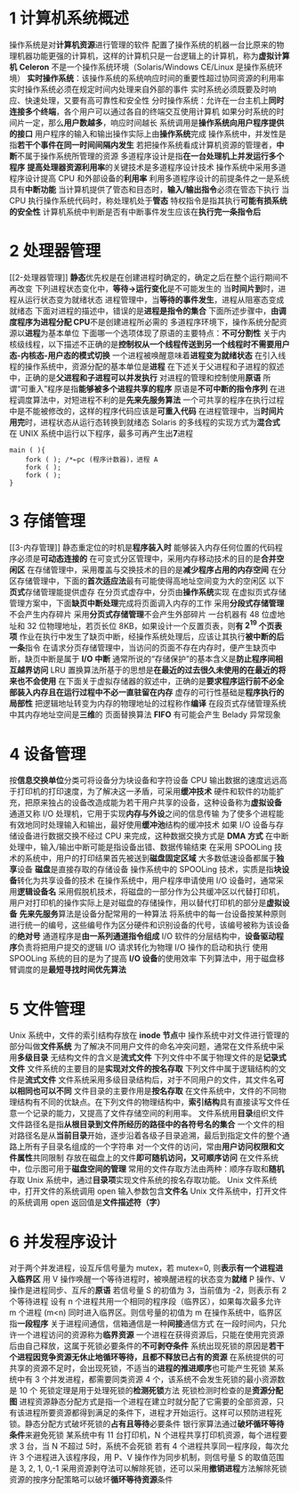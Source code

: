 # 1 计算机系统概述
操作系统是对**计算机资源**进行管理的软件
配置了操作系统的机器一台比原来的物理机器功能更强的计算机，这样的计算机只是一台逻辑上的计算机，称为**虚拟计算机**
**Celeron** 不是一个操作系统环境（Solaris/Windows CE/Linux 是操作系统环境）
**实时操作系统**：该操作系统的系统响应时间的重要性超过协同资源的利用率
实时操作系统必须在规定时间内处理来自外部的事件
实时系统必须既要及时响应、快速处理，又要有高可靠性和安全性
分时操作系统：允许在一台主机上**同时连接多个终端**，各个用户可以通过各自的终端交互使用计算机
如果分时系统的时间片一定，那么**用户数越多**，响应时间越长
系统调用是**操作系统向用户程序提供的接口**
用户程序的输入和输出操作实际上由**操作系统**完成
操作系统中，并发性是指**若干个事件在同一时间间隔内发生**
若把操作系统看成计算机资源的管理者，**中断**不属于操作系统所管理的资源
多道程序设计是指**在一台处理机上并发运行多个程序**
**提高处理器资源利用率**的关键技术是多道程序设计技术
操作系统中采用多道程序设计提高 CPU 和外部设备的**利用率**
利用多道程序设计的前提条件之一是系统具有**中断功能**
当计算机提供了管态和目态时，**输入/输出指令**必须在管态下执行
当 CPU 执行操作系统代码时，称处理机处于**管态**
特权指令是指其执行**可能有损系统的安全性**
计算机系统中判断是否有中断事件发生应该在**执行完一条指令后**

# 2 处理器管理
[[2-处理器管理]]
**静态**优先权是在创建进程时确定的，确定之后在整个运行期间不再改变
下列进程状态变化中，**等待->运行变化**是不可能发生的
当**时间片到**时，进程从运行状态变为就绪状态
进程管理中，当**等待的事件发生**，进程从阻塞态变成就绪态
下面对进程的描述中，错误的是**进程是指令的集合**
下面所述步骤中，**由调度程序为进程分配 CPU**不是创建进程所必需的
多道程序环境下，操作系统分配资源以**进程**为基本单位
下面哪一个选项体现了原语的主要特点：**不可分割性**
关于内核级线程，以下描述不正确的是**控制权从一个线程传送到另一个线程时不需要用户态-内核态-用户态的模式切换**
一个进程被唤醒意味着**进程变为就绪状态**
在引入线程的操作系统中，资源分配的基本单位是**进程**
在下述关于父进程和子进程的叙述中，正确的是**父进程和子进程可以并发执行**
对进程的管理和控制使用**原语**
所谓“可重入”程序是指**能够被多个进程共享的程序**
原语是**不可中断的指令序列**
在进程调度算法中，对短进程不利的是**先来先服务算法**
一个可共享的程序在执行过程中是不能被修改的，这样的程序代码应该是**可重入代码**
在进程管理中，当**时间片用完**时，进程状态从运行态转换到就绪态
Solaris 的多线程的实现方式为**混合式**
在 UNIX 系统中运行以下程序，最多可再产生出**7**进程
```
main ( ){
	fork ( ); /*←pc (程序计数器)，进程 A  
	fork ( );  
	fork ( ); 
}
```

# 3 存储管理
[[3-内存管理]]
静态重定位的时机是**程序装入时**
能够装入内存任何位置的代码程序必须是**可动态连接的**
在可变式分区管理中，采用内存移动技术的目的是**合并空闲区**
在存储管理中，采用覆盖与交换技术的目的是**减少程序占用的内存空间**
在分区存储管理中，下面的**首次适应法**最有可能使得高地址空间变为大的空闲区
以下**页式**存储管理能提供虚存
在分页式虚存中，分页由**操作系统**实现
在虚拟页式存储管理方案中，下面**缺页中断处理**完成将页面调入内存的工作
采用**分段式存储管理**不会产生内存碎片
采用**分页式存储管理**不会产生外部碎片
一台机器有 48 位虚地址和 32 位物理地址，若页长位 8KB，如果设计一个反置页表，则**有 $2^{19}$ 个页表项**
作业在执行中发生了缺页中断，经操作系统处理后，应该让其执行**被中断的后一条**指令
在请求分页存储管理中，当访问的页面不存在内存时，便产生缺页中断，缺页中断是属于 **I/O 中断**
通常所说的“存储保护”的基本含义是**防止程序间相互越界访问**
LRU 置换算法所基于的思想是**在最近的过去很久未使用的在最近的将来也不会使用**
在下面关于虚拟存储器的叙述中，正确的是**要求程序运行前不必全部装入内存且在运行过程中不必一直驻留在内存**
虚存的可行性基础是**程序执行的局部性**
把逻辑地址转变为内存的物理地址的过程称作**编译**
在段页式存储管理系统中其内存地址空间是**三维**的
页面替换算法 **FIFO** 有可能会产生 Belady 异常现象

# 4 设备管理
按**信息交换单位**分类可将设备分为块设备和字符设备
CPU 输出数据的速度远远高于打印机的打印速度，为了解决这一矛盾，可采用**缓冲技术**
硬件和软件的功能扩充，把原来独占的设备改造成能为若干用户共享的设备，这种设备称为**虚拟设备**
通道又称 I/O 处理机，它用于实现**内存与外设**之间的信息传输
为了使多个进程能有效地同时处理输入和输出，最好使用**缓冲池**结构的缓冲技术
如果 I/O 设备与存储设备进行数据交换不经过 CPU 来完成，这种数据交换方式是 **DMA 方式**
在中断处理中，输入/输出中断可能是指设备出错、数据传输结束
在采用 SPOOLing 技术的系统中，用户的打印结果首先被送到**磁盘固定区域**
大多数低速设备都属于**独享**设备
**磁盘**是直接存取的存储设备
操作系统中的 SPOOLing 技术，实质是指**块设备**转化为共享设备的技术
在操作系统中，用户程序申请使用 I/O 设备时，通常采用**逻辑设备名**
采用假脱机技术，将磁盘的一部分作为公共缓冲区以代替打印机，用户对打印机的操作实际上是对磁盘的存储操作，用以替代打印机的部分是**虚拟设备**
**先来先服务**算法是设备分配常用的一种算法
将系统中的每一台设备按某种原则进行统一的编号，这些编号作为区分硬件和识别设备的代号，该编号被称为该设备的**绝对号**
通道程序是**由一系列通道指令组成**
I/O 软件的分层结构中，**设备驱动程序**负责将把用户提交的逻辑 I/O 请求转化为物理 I/O 操作的启动和执行
使用 SPOOLing 系统的目的是为了提高 **I/O 设备**的使用效率
下列算法中，用于磁盘移臂调度的是**最短寻找时间优先算法**


# 5 文件管理
Unix 系统中，文件的索引结构存放在 **inode 节点**中
操作系统中对文件进行管理的部分叫做**文件系统**
为了解决不同用户文件的命名冲突问题，通常在文件系统中采用**多级目录**
无结构文件的含义是**流式文件**
下列文件中不属于物理文件的是**记录式文件**
文件系统的主要目的是**实现对文件的按名存取**
下列文件中属于逻辑结构的文件是**流式文件**
文件系统采用多级目录结构后，对于不同用户的文件，其文件名**可以相同也可以不同**
文件目录的主要作用是**按名存取**
在文件系统中，文件的不同物理结构有不同的优缺点。在下列文件的物理结构中，**索引结构**具有直接读写文件任意一个记录的能力，又提高了文件存储空间的利用率。
文件系统用**目录**组织文件
文件路径名是指**从根目录到文件所经历的路径中的各符号名的集合**
一个文件的相对路径名是从**当前目录**开始，逐步沿着各级子目录追溯，最后到指定文件的整个通路上所有子目录名组成的一个字符串
对一个文件的访问，常由**用户访问权限和文件属性**共同限制
存放在磁盘上的文件**即可随机访问，又可顺序访问**
在文件系统中，位示图可用于**磁盘空间的管理**
常用的文件存取方法由两种：顺序存取和**随机**存取
Unix 系统中，通过**目录项**实现文件系统的按名存取功能。
Unix 文件系统中，打开文件的系统调用 open 输入参数包含**文件名**
Unix 文件系统中，打开文件的系统调用 open 返回值是**文件描述符（字）**

# 6 并发程序设计
对于两个并发进程，设互斥信号量为 mutex，若 mutex=0, 则**表示有一个进程进入临界区**
用 V 操作唤醒一个等待进程时，被唤醒进程的状态变为**就绪**
P 操作、V 操作是进程同步、互斥的**原语**
若信号量 S 的初值为 3，当前值为 -2，则表示有 2 个等待进程
设有 n 个进程共用一个相同的程序段（临界区），如果每次最多允许 m 个进程 (m<n) 同时进入临界区。则信号量的初值为 m
在操作系统中，临界区指**一段程序**
关于进程间通信，信箱通信是一种**间接**通信方式
在一段时间内，只允许一个进程访问的资源称为**临界资源**
一个进程在获得资源后，只能在使用完资源后由自己释放，这属于死锁必要条件的**不可剥夺条件**
系统出现死锁的原因是**若干个进程因竞争资源无休止地循环等待，且都不释放已占有的资源**
在系统提供的可共享的资源不足时，会出现死锁，不适当的**进程的推进顺序**也可能产生死锁
某系统中有 3 个并发进程，都需要同类资源 4 个，该系统不会发生死锁的最小资源数是 10 个
死锁定理是用于处理死锁的**检测死锁**方法
死锁检测时检查的是**资源分配图**
进程资源静态分配方式是指一个进程在建立时就分配了它需要的全部资源，只有该进程所要资源都得到满足的条件下，进程才开始运行。这样可以预防进程死锁。静态分配方式破坏死锁的**占有且等待**必要条件
银行家算法通过**破坏循环等待条件**来避免死锁
某系统中有 11 台打印机，N 个进程共享打印机资源，每个进程要求 3 台，当 N 不超过 5时，系统不会死锁
若有 4 个进程共享同一程序段，每次允许 3 个进程进入该程序段，用 P、V 操作作为同步机制，则信号量 S 的取值范围是 3, 2, 1, 0,-1
采用资源剥夺法可以解除死锁，还可以采用**撤销进程**方法解除死锁
资源的按序分配策略可以破坏**循环等待资源**条件

